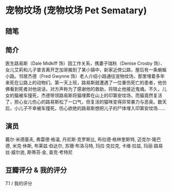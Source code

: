 # 宠物坟场 (宠物坟场 Pet Sematary)

## 随笔

## 简介

医生路易斯（Dale Midkiff 饰）因工作关系，携妻子瑞秋（Denise Crosby 饰）、女儿艾莉和儿子普吉离开芝加哥搬到了某小镇中，新家近傍公路，屋后有一条蜿蜒小路。邻居杰德（Fred Gwynne 饰）老人介绍小路通往宠物坟场，那里埋着多年来死在公路上的动物们。第一天上班，路易斯就遭遇了一位重伤死亡的患者，他仿佛看到死者对他说话，对方声称为了感谢他的救助，将阻止他接近鬼魂。不久，儿女的猫被车撞死，杰德带领路易斯将猫埋葬在山上的印第安坟场，而猫竟然复活了，担心女儿伤心的路易斯松了一口气，但复活的猫咪变得异常暴力与恶臭。数天后，小儿子不幸被车撞死，伤心欲绝的路易斯想把儿子的尸体埋入印第安坟场……

## 演员

戴尔·米德基夫, 弗雷德·格温, 丹尼斯·克罗斯比, 布拉德·格林奎斯特, 迈克尔·隆巴德, 米克·休斯, 布莱兹·伯达尔, 苏珊·布洛马特, 玛拉·克拉克, 卡维·拉兹, 玛丽·路易丝·威尔逊, 斯蒂芬·金, 查克·考特尼

## 豆瓣评分 & 我的评分

7.1 / 我的评分
